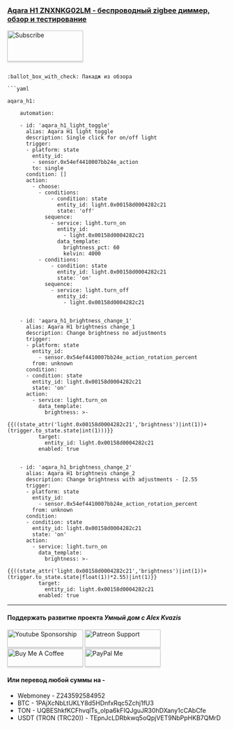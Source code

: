 ### [Aqara H1 ZNXNKG02LM - беспроводный zigbee диммер, обзор и тестирование](https://youtu.be/COXf9u72vdU)     

<a href="https://www.youtube.com/channel/UCcq9onYHbs6go3kDpfBoqhg?sub_confirmation=1" target="_blank"><img src="https://raw.githubusercontent.com/kvazis/training/master/lessons/img/subscribe.png" alt="Subscribe" style="height: 71px !important;width: 174px !important;box-shadow: 0px 3px 2px 0px rgba(190, 190, 190, 0.5) !important;-webkit-box-shadow: 0px 3px 2px 0px rgba(190, 190, 190, 0.5) !important;" ></a>


```    

:ballot_box_with_check: Пакадж из обзора    

```yaml

aqara_h1:

    automation:
    
    - id: 'aqara_h1_light_toggle'
      alias: Aqara H1 light toggle
      description: Single click for on/off light
      trigger:
      - platform: state
        entity_id:
        - sensor.0x54ef4410007bb24e_action
        to: single
      condition: []
      action:
        - choose:
          - conditions:
              - condition: state
                entity_id: light.0x00158d0004282c21
                state: 'off'
            sequence:
              - service: light.turn_on
                entity_id:
                  - light.0x00158d0004282c21
                data_template:
                  brightness_pct: 60
                  kelvin: 4000
          - conditions:
              - condition: state
                entity_id: light.0x00158d0004282c21
                state: 'on'
            sequence:
              - service: light.turn_off
                entity_id:
                  - light.0x00158d0004282c21


    - id: 'aqara_h1_brightness_change_1'
      alias: Aqara H1 brightness change_1
      description: Change brightness no adjustments
      trigger:
      - platform: state
        entity_id:
          - sensor.0x54ef4410007bb24e_action_rotation_percent
        from: unknown
      condition: 
      - condition: state
        entity_id: light.0x00158d0004282c21
        state: 'on'
      action:
        - service: light.turn_on
          data_template:
            brightness: >-
              {{((state_attr('light.0x00158d0004282c21','brightness')|int(1))+(trigger.to_state.state|int(1)))}}
          target:
            entity_id: light.0x00158d0004282c21
          enabled: true


    - id: 'aqara_h1_brightness_change_2'
      alias: Aqara H1 brightness change_2
      description: Change brightness with adjustments - [2.55
      trigger:
      - platform: state
        entity_id:
          - sensor.0x54ef4410007bb24e_action_rotation_percent
        from: unknown
      condition: 
      - condition: state
        entity_id: light.0x00158d0004282c21
        state: 'on'
      action:
        - service: light.turn_on
          data_template:
            brightness: >-
              {{((state_attr('light.0x00158d0004282c21','brightness')|int(1))+(trigger.to_state.state|float(1))*2.55)|int(1)}}
          target:
            entity_id: light.0x00158d0004282c21
          enabled: true

```    
____
#### Поддержать развитие проекта *Умный дом с Alex Kvazis*    
<a href="https://www.youtube.com/channel/UCcq9onYHbs6go3kDpfBoqhg/join" target="_blank"><img src="https://raw.githubusercontent.com/kvazis/training/master/lessons/img/youtube.png" alt="Youtube Sponsorship" style="height: 41px !important;width: 174px !important;box-shadow: 0px 3px 2px 0px rgba(190, 190, 190, 0.5) !important;-webkit-box-shadow: 0px 3px 2px 0px rgba(190, 190, 190, 0.5) !important;" ></a>
<a href="https://www.patreon.com/alex_kvazis" target="_blank"><img src="https://raw.githubusercontent.com/kvazis/training/master/lessons/img/patreon-button.png" alt="Patreon Support" style="height: 41px !important;width: 174px !important;box-shadow: 0px 3px 2px 0px rgba(190, 190, 190, 0.5) !important;-webkit-box-shadow: 0px 3px 2px 0px rgba(190, 190, 190, 0.5) !important;" ></a>
<a href="https://www.buymeacoffee.com/greatkvazis" target="_blank"><img src="https://raw.githubusercontent.com/kvazis/training/master/lessons/img/buymeacoffee.png" alt="Buy Me A Coffee" style="height: 41px !important;width: 174px !important;box-shadow: 0px 3px 2px 0px rgba(190, 190, 190, 0.5) !important;-webkit-box-shadow: 0px 3px 2px 0px rgba(190, 190, 190, 0.5) !important;" ></a>
<a href="https://www.paypal.com/paypalme/greatkvazis" target="_blank"><img src="https://raw.githubusercontent.com/kvazis/training/master/lessons/img/paypal.png" alt="PayPal Me" style="height: 41px !important;width: 174px !important;box-shadow: 0px 3px 2px 0px rgba(190, 190, 190, 0.5) !important;-webkit-box-shadow: 0px 3px 2px 0px rgba(190, 190, 190, 0.5) !important;" ></a>

#### Или перевод любой суммы на -     
* Webmoney - Z243592584952
* BTC - 1PAjXcNbLtUKLY8d5HDnfxRqc5Zchj1fU3    
* TON - UQBEShkfKCFhvqlTs_oIpa6kFIQJguJR30hDXany1cCAbCfe    
* USDT (TRON (TRC20)) - TEpnJcLDRbkwq5oQpjVET9NbPpHKB7QMrD    